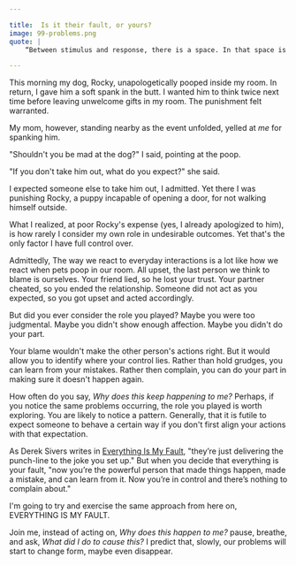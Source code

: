 ```yaml
---

title:  Is it their fault, or yours?
image: 99-problems.png
quote: |
    “Between stimulus and response, there is a space. In that space is our power to choose our response. In our response lies our growth and our freedom.” - Viktor Frankl

--- 
```


This morning my dog, Rocky, unapologetically pooped inside my room. In return, I gave him a soft spank in the butt. I wanted him to think twice next time before leaving unwelcome gifts in my room. The punishment felt warranted.

My mom, however, standing nearby as the event unfolded, yelled at *me* for spanking him.

"Shouldn't you be mad at the dog?" I said, pointing at the poop.  

"If you don't take him out, what do you expect?" she said. 

I expected someone else to take him out, I admitted. Yet there I was punishing Rocky, a puppy incapable of opening a door, for not walking himself outside. 

What I realized, at poor Rocky's expense (yes, I already apologized to him), is how rarely I consider my own role in undesirable outcomes. Yet that's the only factor I have full control over. 

Admittedly, The way we react to everyday interactions is a lot like how we react when pets poop in our room. All upset, the last person we think to blame is ourselves. Your friend lied, so he lost your trust. Your partner cheated, so you ended the relationship. Someone did not act as you expected, so you got upset and acted accordingly. 

But did you ever consider the role you played? Maybe you were too judgmental.  Maybe you didn't show enough affection. Maybe you didn't do your part. 

Your blame wouldn't make the other person's actions right. But it would allow you to identify where your control lies. Rather than hold grudges, you can learn from your mistakes. Rather then complain, you can do your part in making sure it doesn't happen again. 

How often do you say, *Why does this keep happening to me?* Perhaps, if you notice the same problems occurring, the role you played is worth exploring. You are likely to notice a pattern. Generally, that it is futile to expect someone to behave a certain way if you don't first align your actions with that expectation. 

As Derek Sivers writes in [Everything Is My Fault](https://sivers.org/my-fault), "they’re just delivering the punch-line to the joke you set up." But when you decide that everything is your fault, "now you’re the powerful person that made things happen, made a mistake, and can learn from it. Now you’re in control and there’s nothing to complain about."

I'm going to try and exercise the same approach from here on, EVERYTHING IS MY FAULT. 

Join me, instead of acting on, *Why does this happen to me?* pause, breathe, and ask, *What did I do to cause this?* I predict that, slowly, our problems will start to change form, maybe even disappear. 


